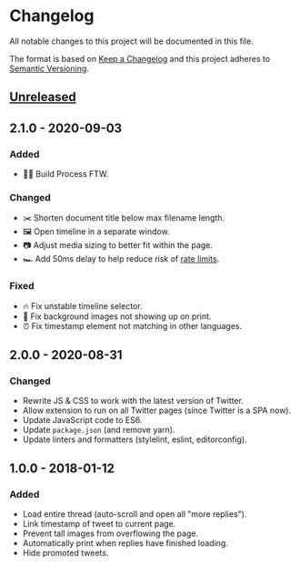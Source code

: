 # Changelog

All notable changes to this project will be documented in this file.

The format is based on [Keep a Changelog](https://keepachangelog.com/en/1.0.0/)
and this project adheres to [Semantic Versioning](https://semver.org/spec/v2.0.0.html).

## [Unreleased]

## 2.1.0 - 2020-09-03

### Added

- 👷‍♂️ Build Process FTW.

### Changed

- ✂️ Shorten document title below max filename length.
- 🖼 Open timeline in a separate window.
- 📷 Adjust media sizing to better fit within the page.
- 🏎 Add 50ms delay to help reduce risk of [rate limits](https://developer.twitter.com/en/docs/twitter-api/rate-limits).

### Fixed

- 🔥 Fix unstable timeline selector.
- 🙈 Fix background images not showing up on print.
- ⏰ Fix timestamp element not matching in other languages.

## 2.0.0 - 2020-08-31

### Changed

- Rewrite JS & CSS to work with the latest version of Twitter.
- Allow extension to run on all Twitter pages (since Twitter is a SPA now).
- Update JavaScript code to ES6.
- Update `package.json` (and remove yarn).
- Update linters and formatters (stylelint, eslint, editorconfig).

## 1.0.0 - 2018-01-12

### Added

- Load entire thread (auto-scroll and open all "more replies").
- Link timestamp of tweet to current page.
- Prevent tall images from overflowing the page.
- Automatically print when replies have finished loading.
- Hide promoted tweets.

[Unreleased]: https://github.com/tannerhodges/snap-slider/compare/v2.0.0...HEAD
[2.0.0]: https://github.com/tannerhodges/snap-slider/compare/v1.0.0...v2.0.0
[1.0.0]: https://github.com/tannerhodges/snap-slider/releases/tag/v1.0.0
